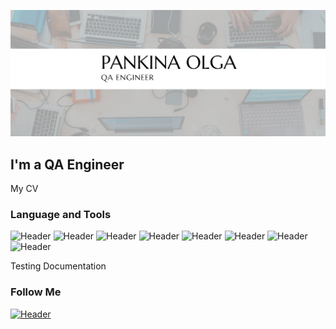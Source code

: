 ![Header](https://github.com/olga-pankina/olga-pankina/blob/main/assets/Header%201.png)

## I'm a QA Engineer

My CV

### Language and Tools
![Header](https://img.shields.io/badge/Jira-090909?style=for-the-badge&logo=jira&logoColor=136be1)
![Header](https://img.shields.io/badge/Postman-090909?style=for-the-badge&logo=postman&logoColor=f76935)
![Header](https://img.shields.io/badge/Github-090909?style=for-the-badge&logo=github&logoColor=8cc4d7)
![Header](https://img.shields.io/badge/MySQL-090909?style=for-the-badge&logo=mysql&logoColor=007979)
![Header](https://img.shields.io/badge/DevTools-090909?style=for-the-badge&logo=googlechrome&logoColor=2674f2)
![Header](https://img.shields.io/badge/Fiddler-090909?style=for-the-badge&logo=fiddler&logoColor=8cc4d7)
![Header](https://img.shields.io/badge/CharlesProxy-090909?style=for-the-badge&logo=charlesproxy&logoColor=8cc4d7)
![Header](https://img.shields.io/badge/-JMETER-090909?style=for-the-badge&logo=jmeter&logoColor=CB2027)


Testing Documentation

### Follow Me
[![Header](https://img.shields.io/badge/-LinkedIn-090909?style=for-the-badge&logo=linkedin&logoColor=0077B7)](https://www.linkedin.com/in/olga-pankina/)